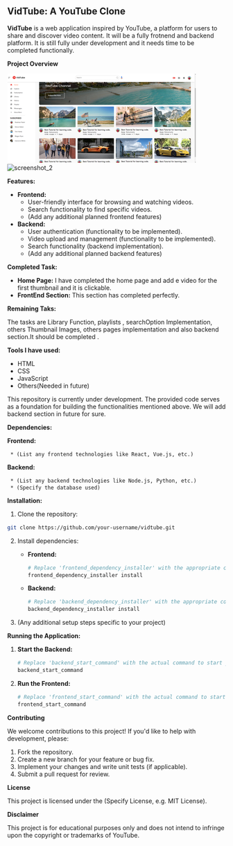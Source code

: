 ## VidTube: A YouTube Clone

**VidTube** is a web application inspired by YouTube, a platform for users to share and discover video content. It will be a fully frotnend and backend platform. It is still fully under development and it needs time to be completed functionally.

**Project Overview**

![screenshot_1](https://github.com/UIU-Developers-Hub/VidTube/blob/adad825588b5ce723a533e9457d1f8bdb09d2a77/images/screenshot_1.png)
![screenshot_2](https://github.com/pabel019/YouTube-Clone-VidTube/assets/66493267/932a53fc-c61f-4279-9484-4b18e4dc9ef8)

**Features:**

- **Frontend:**
  - User-friendly interface for browsing and watching videos.
  - Search functionality to find specific videos.
  - (Add any additional planned frontend features)
- **Backend:**
  - User authentication (functionality to be implemented).
  - Video upload and management (functionality to be implemented).
  - Search functionality (backend implementation).
  - (Add any additional planned backend features)

**Completed Task:**

- **Home Page:** I have completed the home page and add e video for the first thumbnail and it is clickable.
- **FrontEnd Section:** This section has completed perfectly.

**Remaining Taks:**

The tasks are Library Function, playlists , searchOption Implementation, others Thumbnail Images, others pages implementation and also backend section.It should be completed .

**Tools I have used:**

- HTML
- CSS
- JavaScript
- Others(Needed in future)

This repository is currently under development. The provided code serves as a foundation for building the functionalities mentioned above. We will add backend section in future for sure.

**Dependencies:**

**Frontend:**

     * (List any frontend technologies like React, Vue.js, etc.)

**Backend:**

     * (List any backend technologies like Node.js, Python, etc.)
     * (Specify the database used)

**Installation:**

1. Clone the repository:

```bash
git clone https://github.com/your-username/vidtube.git
```

2. Install dependencies:

   - **Frontend:**
     ```bash
     # Replace 'frontend_dependency_installer' with the appropriate command
     frontend_dependency_installer install
     ```
   - **Backend:**
     ```bash
     # Replace 'backend_dependency_installer' with the appropriate command
     backend_dependency_installer install
     ```

3. (Any additional setup steps specific to your project)

**Running the Application:**

1. **Start the Backend:**
   ```bash
   # Replace 'backend_start_command' with the actual command to start your backend server
   backend_start_command
   ```
2. **Run the Frontend:**
   ```bash
   # Replace 'frontend_start_command' with the actual command to start your frontend development server
   frontend_start_command
   ```

**Contributing**

We welcome contributions to this project! If you'd like to help with development, please:

1. Fork the repository.
2. Create a new branch for your feature or bug fix.
3. Implement your changes and write unit tests (if applicable).
4. Submit a pull request for review.

**License**

This project is licensed under the (Specify License, e.g. MIT License).

**Disclaimer**

This project is for educational purposes only and does not intend to infringe upon the copyright or trademarks of YouTube.
